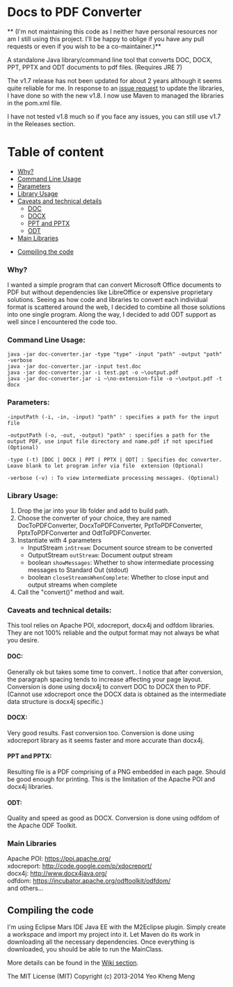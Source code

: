 Docs to PDF Converter
=====================

** (I'm not maintaining this code as I neither have personal resources nor am I still using this project. I'll be happy to oblige if you have any pull requests or even if you wish to be a co-maintainer.)**

A standalone Java library/command line tool that converts DOC, DOCX, PPT, PPTX and ODT documents to pdf files. (Requires JRE 7)

The v1.7 release has not been updated for about 2 years although it seems quite reliable for me. In response to an [issue request](https://github.com/yeokm1/docs-to-pdf-converter/issues/1) to update the libraries, I have done so with the new v1.8. I now use Maven to managed the libraries in the pom.xml file.

I have not tested v1.8 much so if you face any issues, you can still use v1.7 in the Releases section.

# Table of content

  + [Why?](#why)
  + [Command Line Usage](#command-line-usage)
  + [Parameters](#parameters)
  + [Library Usage](#library-usage)
  + [Caveats and technical details](#caveats-and-technical-details)
    - [DOC](#doc)
    - [DOCX](#docx)
    - [PPT and PPTX](#ppt-and-pptx)
    - [ODT](#odt)
  + [Main Libraries](#main-libraries)
* [Compiling the code](#compiling-the-code)

### Why?  
I wanted a simple program that can convert Microsoft Office documents to PDF but without dependencies like LibreOffice or expensive proprietary solutions. Seeing as how code and libraries to convert each individual format is scattered around the web, I decided to combine all those solutions into one single program. Along the way, I decided to add ODT support as well since I encountered the code too. 

### Command Line Usage:  

```
java -jar doc-converter.jar -type "type" -input "path" -output "path" -verbose
java -jar doc-converter.jar -input test.doc
java -jar doc-converter.jar -i test.ppt -o ~\output.pdf
java -jar doc-converter.jar -i ~\no-extension-file -o ~\output.pdf -t docx
```

### Parameters:  
```
-inputPath (-i, -in, -input) "path" : specifies a path for the input file
 
-outputPath (-o, -out, -output) "path" : specifies a path for the output PDF, use input file directory and name.pdf if not specified (Optional)

-type (-t) [DOC | DOCX | PPT | PPTX | ODT] : Specifies doc converter. Leave blank to let program infer via file  extension (Optional)

-verbose (-v) : To view intermediate processing messages. (Optional)
```

### Library Usage:  

1. Drop the jar into your lib folder and add to build path.  
2. Choose the converter of your choice, they are named DocToPDFConverter, DocxToPDFConverter, PptToPDFConverter, PptxToPDFConverter and OdtToPDFConverter.  
3. Instantiate with 4 parameters  
   - InputStream `inStream`: Document source stream to be converted  
   - OutputStream `outStream`: Document output stream  
   - boolean `showMessages`: Whether to show intermediate processing messages to Standard Out (stdout)  
   - boolean `closeStreamsWhenComplete`: Whether to close input and output streams when complete  
4. Call the "convert()" method and wait.  


### Caveats and technical details:  
This tool relies on Apache POI, xdocreport, docx4j and odfdom libraries. They are not 100% reliable and the output format may not always be what you desire.


#### DOC:
Generally ok but takes some time to convert.. I notice that after conversion, the paragraph spacing tends to increase affecting your page layout. Conversion is done using docx4j to convert DOC to DOCX then to PDF.(Cannot use xdocreport once the DOCX data is obtained as the intermediate data structure is docx4j specific.)

#### DOCX:
Very good results. Fast conversion too.  Conversion is done using xdocreport library as it seems faster and more accurate than docx4j.

#### PPT and PPTX:
Resulting file is a PDF comprising of a PNG embedded in each page. Should be good enough for printing. This is the limitation of the Apache POI and docx4j libraries.

#### ODT:
Quality and speed as good as DOCX. Conversion is done using odfdom of the Apache ODF Toolkit.

### Main Libraries  
Apache POI:  https://poi.apache.org/  
xdocreport: http://code.google.com/p/xdocreport/  
docx4j: http://www.docx4java.org/  
odfdom: https://incubator.apache.org/odftoolkit/odfdom/  
and others...  

## Compiling the code

I'm using Eclipse Mars IDE Java EE with the M2Eclipse plugin. Simply create a workspace and import my project into it. Let Maven do its work in downloading all the necessary dependencies. Once everything is downloaded, you should be able to run the MainClass.

More details can be found in the [Wiki section](https://github.com/yeokm1/docs-to-pdf-converter/wiki/Setting-up-your-IDE-to-compile-the-project).

The MIT License (MIT)
Copyright (c) 2013-2014 Yeo Kheng Meng


